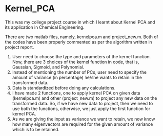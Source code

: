 # Kernel_PCA
This was my college project course in which I learnt about Kernel PCA and its application in Chemical Engineering.

There are two matlab files, namely, kernelpca.m and project_new.m. Both of the codes have been properly commented as per the algorithm written in project report.

1. User need to choose the type and parameters of the kernel function. Now, there are 3 choices of the kernel function in code, that is, Gaussian, Sigmoid, and Polynomial.
2. Instead of mentioning the number of PCs, user need to specify the amount of variance (in percentage) he/she wants to retain in the transformed data.
3. Data is standardized before doing any calculations.
4. I have made 2 functions, one to apply kernel PCA on given data (kernelpca.m) and other (project_new.m) to project any new data on the transformed data. So, if we have new data to project, then we need to use both the functions, otherwise, we just apply the first function for kernel PCA.
5. As we are giving the input as variance we want to retain, we now know how many eigenvectors are required for the given amount of variance which is to be retained.
